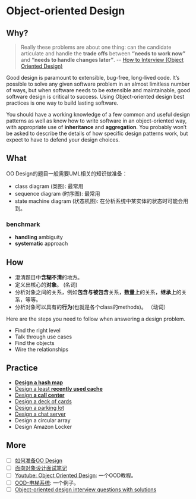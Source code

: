 # Object-oriented Design 

## Why?

> Really these problems are about one thing: can the candidate articulate and handle the **trade offs** between **“needs to work now”** and **“needs to handle changes later”**. -- [How to Interview (Object Oriented Design)](https://danonrockstar.com/how-to-interview-object-oriented-design-60de0176dfbd)

Good design is paramount to extensible, bug-free, long-lived code. It’s possible to solve any given software problem in an almost limitless number of ways, but when software needs to be extensible and maintainable, good software design is critical to success. Using Object-oriented design best practices is one way to build lasting software. 

You should have a working knowledge of a few common and useful design patterns as well as know how to write software in an object-oriented way, with appropriate use of **inheritance** and **aggregation**. You probably won’t be asked to describe the details of how specific design patterns work, but expect to have to defend your design choices.

## What 

OO Design的题目一般需要UML相关的知识做准备：

* class diagram (类图): 最常用
* sequence diagram (时序图): 最常用
* state machine diagram (状态机图): 在分析系统中某实体的状态时可能会用到。

### benchmark

- **handling** ambiguity
- **systematic** approach

## How 


* 澄清题目中**含糊不清**的地方。
* 定义出核心的**对象**。 (名词)
* 分析对象之间的关系，例如**包含与被包含**关系，**数量上**的关系，**继承上**的关系，等等。
* 分析对象可以具有的**行为**(也就是各个class的methods)。 （动词）

Here are the steps you need to follow when answering a design problem.

* Find the right level
* Talk through use cases
* Find the objects
* Wire the relationships

## Practice  


* [**Design a hash map**](https://github.com/donnemartin/system-design-primer/blob/master/solutions/object_oriented_design/hash_table/hash_map.ipynb)
* [Design a least **recently used cache**](https://github.com/donnemartin/system-design-primer/blob/master/solutions/object_oriented_design/lru_cache/lru_cache.ipynb)	 
* [Design **a call center**](https://github.com/donnemartin/system-design-primer/blob/master/solutions/object_oriented_design/call_center/call_center.ipynb)
* [Design a deck of cards](https://github.com/donnemartin/system-design-primer/blob/master/solutions/object_oriented_design/deck_of_cards/deck_of_cards.ipynb)
* [Design a parking lot](https://github.com/donnemartin/system-design-primer/blob/master/solutions/object_oriented_design/parking_lot/parking_lot.ipynb) 
* [Design a chat server](https://github.com/donnemartin/system-design-primer/blob/master/solutions/object_oriented_design/online_chat/online_chat.ipynb)  
* Design a circular array	
* Design Amazon Locker 


## More 

* [ ] [如何准备OO Design](https://github.com/yaobinwen/job_hunting/blob/master/README.md) 
* [ ] [面向对象设计面试笔记](https://wdxtub.com/interview/14520596997643.html)
* [ ] [Youtube: Object Oriented Design](https://www.youtube.com/watch?v=fJW65Wo7IHI&index=1&list=PLGLfVvz_LVvS5P7khyR4xDp7T9lCk9PgE): 一个OOD教程。
* [ ] [OOD-电梯系统](https://jiayi797.github.io/2018/07/08/OOD-%E7%94%B5%E6%A2%AF%E7%B3%BB%E7%BB%9F/): 一个例子。
* [ ] [Object-oriented design interview questions with solutions
](https://github.com/donnemartin/system-design-primer#object-oriented-design-interview-questions-with-solutions)